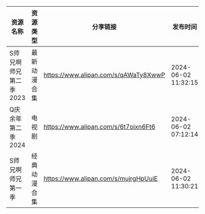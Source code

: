 | 资源名称          | 资源类型   | 分享链接                                 | 发布时间                |
| ------------- | ------ | ------------------------------------ | ------------------- |
| S师兄啊师兄第二季2023 | 最新动漫合集 | https://www.alipan.com/s/qAWaTy8XwwP | 2024-06-02 11:32:15 |
| Q庆余年第二季2024   | 电视剧    | https://www.alipan.com/s/6t7oixn6Ft6 | 2024-06-02 07:12:14 |
| S师兄啊师兄第一季     | 经典动漫合集 | https://www.alipan.com/s/mujrgHpUuiE | 2024-06-02 11:30:21 |
